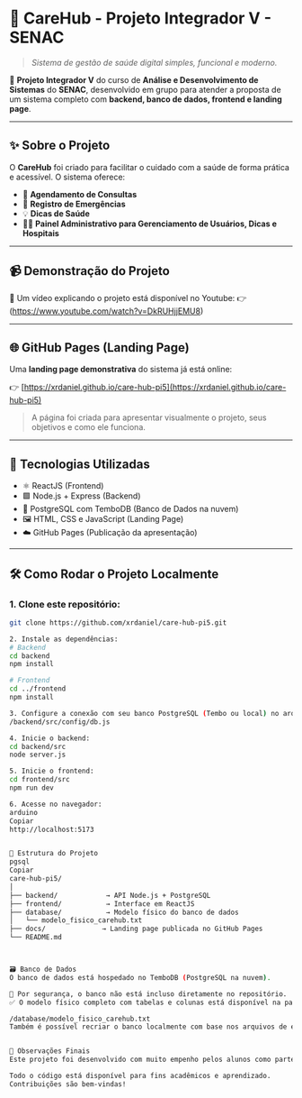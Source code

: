# 💙 CareHub - Projeto Integrador V - SENAC

> _Sistema de gestão de saúde digital simples, funcional e moderno._

📌 **Projeto Integrador V** do curso de **Análise e Desenvolvimento de Sistemas** do **SENAC**, desenvolvido em grupo para atender a proposta de um sistema completo com **backend, banco de dados, frontend e landing page**.

---

## ✨ Sobre o Projeto

O **CareHub** foi criado para facilitar o cuidado com a saúde de forma prática e acessível. O sistema oferece:

- 📅 **Agendamento de Consultas**
- 🚨 **Registro de Emergências**
- 💡 **Dicas de Saúde**
- 👨‍⚕️ **Painel Administrativo para Gerenciamento de Usuários, Dicas e Hospitais**

---

## 📹 Demonstração do Projeto

🎥 Um vídeo explicando o projeto está disponível no Youtube:
👉 (https://www.youtube.com/watch?v=DkRUHjjEMU8)

---

## 🌐 GitHub Pages (Landing Page)

Uma **landing page demonstrativa** do sistema já está online:

👉 [https://xrdaniel.github.io/care-hub-pi5](https://xrdaniel.github.io/care-hub-pi5)

> A página foi criada para apresentar visualmente o projeto, seus objetivos e como ele funciona.

---

## 🚀 Tecnologias Utilizadas

- ⚛️ ReactJS (Frontend)
- 🟩 Node.js + Express (Backend)
- 🐘 PostgreSQL com TemboDB (Banco de Dados na nuvem)
- 🖼 HTML, CSS e JavaScript (Landing Page)
- ☁️ GitHub Pages (Publicação da apresentação)

---

## 🛠 Como Rodar o Projeto Localmente

### 1. Clone este repositório:
```bash
git clone https://github.com/xrdaniel/care-hub-pi5.git

2. Instale as dependências:
# Backend
cd backend
npm install

# Frontend
cd ../frontend
npm install

3. Configure a conexão com seu banco PostgreSQL (Tembo ou local) no arquivo:
/backend/src/config/db.js

4. Inicie o backend:
cd backend/src
node server.js

5. Inicie o frontend:
cd frontend/src
npm run dev

6. Acesse no navegador:
arduino
Copiar
http://localhost:5173


📂 Estrutura do Projeto
pgsql
Copiar
care-hub-pi5/
│
├── backend/            → API Node.js + PostgreSQL
├── frontend/           → Interface em ReactJS
├── database/           → Modelo físico do banco de dados
│   └── modelo_fisico_carehub.txt
├── docs/              → Landing page publicada no GitHub Pages
└── README.md



🗃 Banco de Dados
O banco de dados está hospedado no TemboDB (PostgreSQL na nuvem).

🔐 Por segurança, o banco não está incluso diretamente no repositório.
✅ O modelo físico completo com tabelas e colunas está disponível na pasta:

/database/modelo_fisico_carehub.txt
Também é possível recriar o banco localmente com base nos arquivos de estrutura SQL e scripts usados no backend.


📌 Observações Finais
Este projeto foi desenvolvido com muito empenho pelos alunos como parte avaliativa do Projeto Integrador V – Curso Superior de Tecnologia em Análise e Desenvolvimento de Sistemas – SENAC.

Todo o código está disponível para fins acadêmicos e aprendizado.
Contribuições são bem-vindas! 

